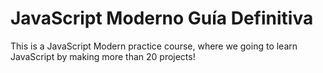 # JavaScript Moderno Guía Definitiva
This is a JavaScript Modern practice course, where we going to learn JavaScript by making more than 20 projects!